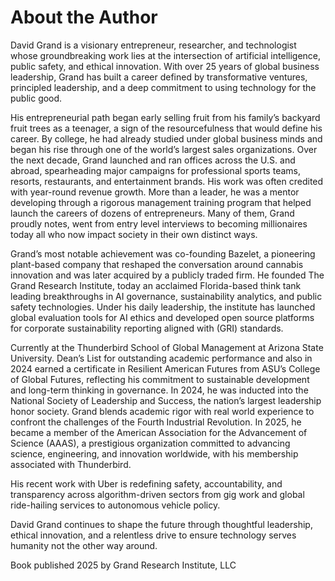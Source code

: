# About the Author

David Grand is a visionary entrepreneur, researcher, and technologist whose groundbreaking work lies at the intersection of artificial intelligence, public safety, and ethical innovation. With over 25 years of global business leadership, Grand has built a career defined by transformative ventures, principled leadership, and a deep commitment to using technology for the public good.

His entrepreneurial path began early selling fruit from his family’s backyard fruit trees as a teenager, a sign of the resourcefulness that would define his career. By college, he had already studied under global business minds and began his rise through one of the world’s largest sales organizations. Over the next decade, Grand launched and ran offices across the U.S. and abroad, spearheading major campaigns for professional sports teams, resorts, restaurants, and entertainment brands. His work was often credited with year-round revenue growth. More than a leader, he was a mentor developing through a rigorous management training program that helped launch the careers of dozens of entrepreneurs. Many of them, Grand proudly notes, went from entry level interviews to becoming millionaires today all who now impact society in their own distinct ways.

Grand’s most notable achievement was co-founding Bazelet, a pioneering plant-based company that reshaped the conversation around cannabis innovation and was later acquired by a publicly traded firm. He founded The Grand Research Institute, today an acclaimed Florida-based think tank leading breakthroughs in AI governance, sustainability analytics, and public safety technologies. Under his daily leadership, the institute has launched global evaluation tools for AI ethics and developed open source platforms for corporate sustainability reporting aligned with (GRI) standards.

Currently at the Thunderbird School of Global Management at Arizona State University. Dean’s List for outstanding academic performance and also in 2024 earned a certificate in Resilient American Futures from ASU’s College of Global Futures, reflecting his commitment to sustainable development and long-term thinking in governance. In 2024, he was inducted into the National Society of Leadership and Success, the nation’s largest leadership honor society. Grand blends academic rigor with real world experience to confront the challenges of the Fourth Industrial Revolution. In 2025, he became a member of the American Association for the Advancement of Science (AAAS), a prestigious organization committed to advancing science, engineering, and innovation worldwide, with his membership associated with Thunderbird.

His recent work with Uber is redefining safety, accountability, and transparency across algorithm-driven sectors from gig work and global ride-hailing services to autonomous vehicle policy.

David Grand continues to shape the future through thoughtful leadership, ethical innovation, and a relentless drive to ensure technology serves humanity not the other way around.

Book published 2025 by Grand Research Institute, LLC
